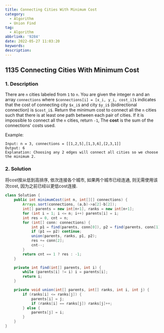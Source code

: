 ```yaml
---
title: Connecting Cities With Minimum Cost
category:
  - Algorithm
  - Union Find
tag:
  - Algorithm
abbrlink: '9284'
date: 2022-05-27 11:03:20
keywords:
description:
---
```


## 1135 Connecting Cities With Minimum Cost
### 1. Description
There are `n` cities labeled from `1` to `n`. You are given the integer n and an array `connections` where `$connections[i] = [x_i, y_i, cost_i]$` indicates that the cost of connecting city `$x_i$` and city `$y_i$` (bidirectional connection) is `$cost_i$`.
Return the minimum cost to connect all the `n` cities such that there is at least one path between each pair of cities. If it is impossible to connect all the `n` cities, return `-1`,
The **cost** is the sum of the connections' costs used.

Example:
```
Input: n = 3, connections = [[1,2,5],[1,3,6],[2,3,1]]
Output: 6
Explanation: Choosing any 2 edges will connect all cities so we choose the minimum 2.
```

### 2. Solution
将cost按从低到高排序, 依次连接各个城市, 如果两个城市已经连通, 则无需使用该次cost, 因为之前已经以更低cost连接.
```java
class Solution {
    public int minimumCost(int n, int[][] connections) {
        Arrays.sort(connections, (a,b)->a[2]-b[2]);
        int[] parents = new int[n+1], ranks = new int[n+1];
        for (int i = 1; i <= n; i++) parents[i] = i;
        int res = 0, cnt = n;
        for (int[] conn: connections) {
            int p1 = find(parents, conn[0]), p2 = find(parents, conn[1]);
            if (p1 == p2) continue;
            union(parents, ranks, p1, p2);
            res += conn[2];
            cnt--;
        }
        return cnt == 1 ? res : -1;
    }

    private int find(int[] parents, int i) {
        while (parents[i] != i) i = parents[i];
        return i;
    }

    private void union(int[] parents, int[] ranks, int i, int j) {
        if (ranks[i] <= ranks[j]) {
            parents[i] = j;
            if (ranks[i] == ranks[j]) ranks[j]++;
        } else {
            parents[j] = i;
        }
    }
}
```
